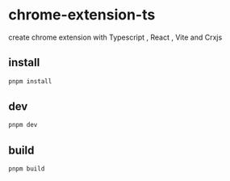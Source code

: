 # chrome-extension-ts

create chrome extension with Typescript , React , Vite and Crxjs

## install

```bash
pnpm install
```

## dev

```bash
pnpm dev
```

## build

```bash
pnpm build
```
